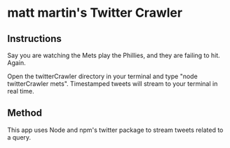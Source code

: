 # matt martin's Twitter Crawler


Instructions
------------

Say you are watching the Mets play the Phillies, and they are failing to hit. Again.

Open the twitterCrawler directory in your terminal and type "node twitterCrawler mets". Timestamped tweets will stream to your terminal in real time.


Method
------

This app uses Node and npm's twitter package to stream tweets related to a query. 
